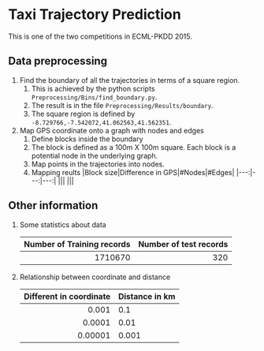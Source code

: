 
# Taxi Trajectory Prediction

This is one of the two competitions in ECML-PKDD 2015.

## Data preprocessing

1. Find the boundary of all the trajectories in terms of a square region.
   1. This is achieved by the python scripts `Preprocessing/Bins/find_boundary.py`.
   1. The result is in the file `Preprocessing/Results/boundary`.
   1. The square region is defined by `-8.729766,-7.542072,41.062563,41.562351`.
1. Map GPS coordinate onto a graph with nodes and edges
   1. Define blocks inside the boundary
   1. The block is defined as a 100m X 100m square. Each block is a potential node in the underlying graph.
   1. Map points in the trajectories into nodes.
   1. Mapping reults
      |Block size|Difference in GPS|#Nodes|#Edges|
      |---:|---:|---:|
      |||
      |||

## Other information
1. Some statistics about data

   | Number of Training records | Number of test records|
   |---:|---:|
   |1710670 | 320 |
 
1. Relationship between coordinate and distance

   |Different in coordinate|Distance in km|
   |-----:|-----|
   |0.001   |0.1   |
   |0.0001  |0.01  |
   |0.00001 |0.001 |
